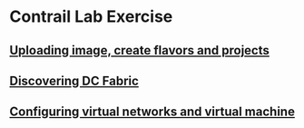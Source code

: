 # Contrail Lab Exercise
## [Uploading image, create flavors and projects](lab1/)
## [Discovering DC Fabric](lab2/)
## [Configuring virtual networks and virtual machine](lab3/)
